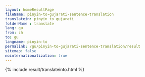 ```yaml
---
layout: homeResultPage
fileName: pinyin-to-gujarati-sentence-translation
translatein: pinyin_to_gujarati
folderName : translate
lang: gu
from: zh
to: gu
langname: pinyin-to
permalink: /gu/pinyin-to-gujarati-sentence-translation/result
sitemap: false
nointernationalization: true
---
```

{% include result/translateinto.html %}

<script src="/js/result/translation.js" data-foldername="{{page.folderName}}" data-lang="{{page.lang}}"></script>
